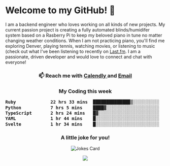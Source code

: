 <h1> Welcome to my GitHub! 👋 </h1>


  I am a backend engineer who loves working on all kinds of new projects. My current passion project is creating a fully automated blinds/humidifer system based on a Rasberry Pi to keep my beloved piano in tune no matter changing weather conditions. When I am not practicing piano, you'll find me exploring Denver, playing tennis, watching movies, or listening to music (check out what I've been listening to recently on [Last.fm](https://www.last.fm/user/mballa000). I am a passionate, driven developer and would love to connect and chat with everyone!

<h3 align = "center"> 📫 Reach me with <a href = "https://calendly.com/msbrandt00/30min"> Calendly </a> and <a href="mailto:msbrandt00@gmail.com">Email</a> 
 </h3>


 
<div align = "center"
[![Anurag's GitHub stats](https://github-readme-stats.vercel.app/api?username=mbrandt00)](https://github.com/anuraghazra/github-readme-stats)
          </div>
<h3 align="center">
  My Coding this week
<!--START_SECTION:waka-->

```txt
Ruby             22 hrs 33 mins  ██████████████▒░░░░░░░░░░   57.73 %
Python           7 hrs 5 mins    ████▓░░░░░░░░░░░░░░░░░░░░   18.14 %
TypeScript       2 hrs 24 mins   █▓░░░░░░░░░░░░░░░░░░░░░░░   06.18 %
YAML             1 hr 44 mins    █░░░░░░░░░░░░░░░░░░░░░░░░   04.45 %
Svelte           1 hr 34 mins    █░░░░░░░░░░░░░░░░░░░░░░░░   04.03 %
```

<!--END_SECTION:waka-->

### A little joke for you!

![Jokes Card](https://readme-jokes.vercel.app/api?hideBorder)

<a href="https://www.linkedin.com/in/mbrandt00/"><img src="https://img.shields.io/badge/linkedin-%230077B5.svg?&style=for-the-badge&logo=linkedin&logoColor=white" /></a>

